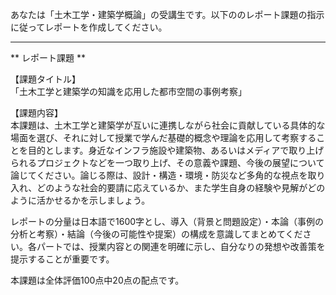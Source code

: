 あなたは「土木工学・建築学概論」の受講生です。以下ののレポート課題の指示に従ってレポートを作成してください。

---------------------------------------
** レポート課題 **

【課題タイトル】  
「土木工学と建築学の知識を応用した都市空間の事例考察」

【課題内容】  
本課題は、土木工学と建築学が互いに連携しながら社会に貢献している具体的な場面を選び、それに対して授業で学んだ基礎的概念や理論を応用して考察することを目的とします。身近なインフラ施設や建築物、あるいはメディアで取り上げられるプロジェクトなどを一つ取り上げ、その意義や課題、今後の展望について論じてください。論じる際は、設計・構造・環境・防災など多角的な視点を取り入れ、どのような社会的要請に応えているか、また学生自身の経験や見解がどのように活かせるかを示しましょう。  

レポートの分量は日本語で1600字とし、導入（背景と問題設定）・本論（事例の分析と考察）・結論（今後の可能性や提案）の構成を意識してまとめてください。各パートでは、授業内容との関連を明確に示し、自分なりの発想や改善策を提示することが重要です。  

本課題は全体評価100点中20点の配点です。
